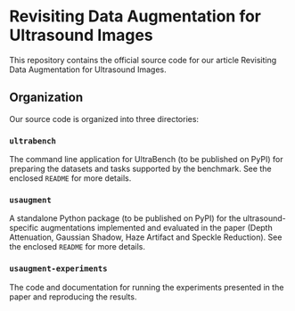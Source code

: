 # Revisiting Data Augmentation for Ultrasound Images

This repository contains the official source code for our article Revisiting Data Augmentation for Ultrasound Images.

## Organization

Our source code is organized into three directories:

### `ultrabench`

The command line application for UltraBench (to be published on PyPI) for preparing the datasets and tasks supported by the benchmark. See the enclosed `README` for more details.

### `usaugment`

A standalone Python package (to be published on PyPI) for the ultrasound-specific augmentations implemented and evaluated in the paper (Depth Attenuation, Gaussian Shadow, Haze Artifact and Speckle Reduction). See the enclosed `README` for more details.

### `usaugment-experiments`

The code and documentation for running the experiments presented in the paper and reproducing the results.
